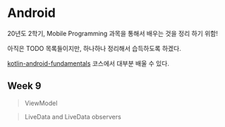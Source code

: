 # Android


20년도 2학기, Mobile Programming 과목을 통해서 배우는 것을 정리 하기 위함!

아직은 TODO 목록들이지만, 하나하나 정리해서 습득하도록 하겠다.

[kotlin-android-fundamentals](https://developer.android.com/courses/kotlin-android-fundamentals/overview) 코스에서 대부분 배울 수 있다.

## Week 9

> ViewModel

> LiveData and LiveData observers

> 


